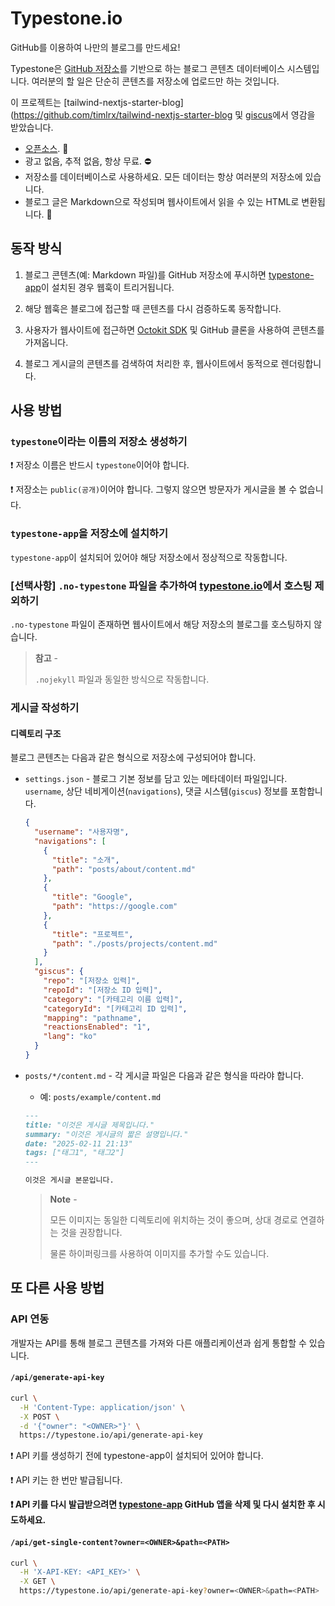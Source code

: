 # Typestone.io

GitHub를 이용하여 나만의 블로그를 만드세요!

Typestone은 [GitHub 저장소](https://docs.github.com/repositories/creating-and-managing-repositories/about-repositories)를 기반으로 하는 블로그 콘텐츠 데이터베이스 시스템입니다. 여러분의 할 일은 단순히 콘텐츠를 저장소에 업로드만 하는 것입니다.

이 프로젝트는 [tailwind-nextjs-starter-blog](https://github.com/timlrx/tailwind-nextjs-starter-blog 및 [giscus](https://github.com/giscus/giscus)에서 영감을 받았습니다.

- [오픈소스](https://github.com/discaptive/typestone-client). 🙏
- 광고 없음, 추적 없음, 항상 무료. ⛔️
- 저장소를 데이터베이스로 사용하세요. 모든 데이터는 항상 여러분의 저장소에 있습니다.
- 블로그 글은 Markdown으로 작성되며 웹사이트에서 읽을 수 있는 HTML로 변환됩니다. 🔗

## 동작 방식

1. 블로그 콘텐츠(예: Markdown 파일)를 GitHub 저장소에 푸시하면 [typestone-app](https://github.com/apps/typestone-app)이 설치된 경우 웹훅이 트리거됩니다.

2. 해당 웹훅은 블로그에 접근할 때 콘텐츠를 다시 검증하도록 동작합니다.

3. 사용자가 웹사이트에 접근하면 [Octokit SDK](https://github.com/octokit) 및 GitHub 클론을 사용하여 콘텐츠를 가져옵니다.

4. 블로그 게시글의 콘텐츠를 검색하여 처리한 후, 웹사이트에서 동적으로 렌더링합니다.

## 사용 방법

### `typestone`이라는 이름의 저장소 생성하기

❗️ 저장소 이름은 반드시 `typestone`이어야 합니다.

❗️ 저장소는 `public(공개)`이어야 합니다. 그렇지 않으면 방문자가 게시글을 볼 수 없습니다.

### `typestone-app`을 저장소에 설치하기

`typestone-app`이 설치되어 있어야 해당 저장소에서 정상적으로 작동합니다.

### [선택사항] `.no-typestone` 파일을 추가하여 [typestone.io](https://typestone.io)에서 호스팅 제외하기

`.no-typestone` 파일이 존재하면 웹사이트에서 해당 저장소의 블로그를 호스팅하지 않습니다.

> **참고** -
>
> `.nojekyll` 파일과 동일한 방식으로 작동합니다.

### 게시글 작성하기

#### 디렉토리 구조

블로그 콘텐츠는 다음과 같은 형식으로 저장소에 구성되어야 합니다.

- `settings.json` - 블로그 기본 정보를 담고 있는 메타데이터 파일입니다. `username`, 상단 네비게이션(`navigations`), 댓글 시스템(`giscus`) 정보를 포함합니다.

  ```json
  {
    "username": "사용자명",
    "navigations": [
      {
        "title": "소개",
        "path": "posts/about/content.md"
      },
      {
        "title": "Google",
        "path": "https://google.com"
      },
      {
        "title": "프로젝트",
        "path": "./posts/projects/content.md"
      }
    ],
    "giscus": {
      "repo": "[저장소 입력]",
      "repoId": "[저장소 ID 입력]",
      "category": "[카테고리 이름 입력]",
      "categoryId": "[카테고리 ID 입력]",
      "mapping": "pathname",
      "reactionsEnabled": "1",
      "lang": "ko"
    }
  }
  ```

- `posts/*/content.md` - 각 게시글 파일은 다음과 같은 형식을 따라야 합니다.

  - 예: `posts/example/content.md`

  ```markdown
  ---
  title: "이것은 게시글 제목입니다."
  summary: "이것은 게시글의 짧은 설명입니다."
  date: "2025-02-11 21:13"
  tags: ["태그1", "태그2"]
  ---

  이것은 게시글 본문입니다.
  ```

  > **Note** -
  >
  > 모든 이미지는 동일한 디렉토리에 위치하는 것이 좋으며, 상대 경로로 연결하는 것을 권장합니다.
  >
  > 물론 하이퍼링크를 사용하여 이미지를 추가할 수도 있습니다.

## 또 다른 사용 방법

### API 연동

개발자는 API를 통해 블로그 콘텐츠를 가져와 다른 애플리케이션과 쉽게 통합할 수 있습니다.

#### `/api/generate-api-key`

```bash
curl \
  -H 'Content-Type: application/json' \
  -X POST \
  -d '{"owner": "<OWNER>"}' \
  https://typestone.io/api/generate-api-key
```

❗️ API 키를 생성하기 전에 typestone-app이 설치되어 있어야 합니다.

❗️ API 키는 한 번만 발급됩니다.

**❗️ API 키를 다시 발급받으려면 [typestone-app](https://github.com/apps/typestone-app) GitHub 앱을 삭제 및 다시 설치한 후 시도하세요.**

#### `/api/get-single-content?owner=<OWNER>&path=<PATH>`

```bash
curl \
  -H 'X-API-KEY: <API_KEY>' \
  -X GET \
  https://typestone.io/api/generate-api-key?owner=<OWNER>&path=<PATH>
```
